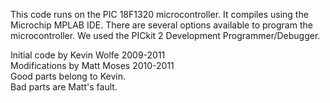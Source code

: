 This code runs on the PIC 18F1320 microcontroller. It compiles using the Microchip MPLAB IDE. There are several options available to program the microcontroller. We used the PICkit 2 Development Programmer/Debugger.

Initial code by Kevin Wolfe 2009-2011   
Modifications by Matt Moses 2010-2011   
Good parts belong to Kevin.    
Bad parts are Matt's fault.    
